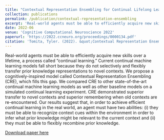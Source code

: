 ```yaml
---
title: "Contextual Representation Ensembling for Continual Lifelong Learning"
collection: publications
permalink: /publication/contextual-representation-ensembling
excerpt: 'Real-world agents must be able to efficiently acquire new skills over a lifetime, a process called “continual learning.” Current continual machine learning models fall short because they do not selectively and flexibly transfer prior knowledge representations to novel contexts. We propose a cognitively-inspired model called Contextual Representation Ensembling (CRE), which fills this gap. We compared CRE to other state-of-the-art continual machine learning models as well as other baseline models on a simulated continual learning experiment. CRE demonstrated superior transfer to novel contexts and superior remembering when old contexts are re-encountered. Our results suggest that, in order to achieve efficient continual learning in the real world, an agent must have two abilities: (i) they must be able to recognize context cues within the environment in order to infer what prior knowledge might be relevant to the current context and (ii) they must be able to flexibly recombine prior knowledge.'
date: 2022-06
venue: 'Cognitive Computational Neuroscience 2022'
paperurl: 'https://2022.ccneuro.org/proceedings/0000134.pdf'
citation: 'Tomita, Tyler. (2022). &quot;Contextual Representation Ensembling.&quot; <i>Conference on Cognitive Computational Neuroscience 2022</i>. 1(1).'
---
```

Real-world agents must be able to efficiently acquire new skills over a lifetime, a process called “continual learning.” Current continual machine learning models fall short because they do not selectively and flexibly transfer prior knowledge representations to novel contexts. We propose a cognitively-inspired model called Contextual Representation Ensembling (CRE), which fills this gap. We compared CRE to other state-of-the-art continual machine learning models as well as other baseline models on a simulated continual learning experiment. CRE demonstrated superior transfer to novel contexts and superior remembering when old contexts are re-encountered. Our results suggest that, in order to achieve efficient continual learning in the real world, an agent must have two abilities: (i) they must be able to recognize context cues within the environment in order to infer what prior knowledge might be relevant to the current context and (ii) they must be able to flexibly recombine prior knowledge.

[Download paper here](https://2022.ccneuro.org/proceedings/0000134.pdf)

<!-- Recommended citation: Your Name, You. (2009). "Paper Title Number 1." <i>Journal 1</i>. 1(1). -->

